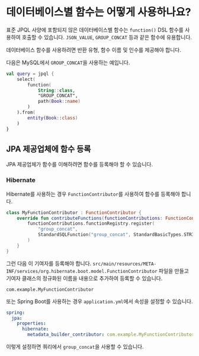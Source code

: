 # 데이터베이스별 함수는 어떻게 사용하나요?

표준 JPQL 사양에 포함되지 않은 데이터베이스별 함수는 `function()` DSL 함수를 사용하여 호출할 수 있습니다. `JSON_VALUE`, `GROUP_CONCAT` 등과 같은 함수에 유용합니다.

데이터베이스 함수를 사용하려면 반환 유형, 함수 이름 및 인수를 제공해야 합니다.

다음은 MySQL에서 `GROUP_CONCAT`을 사용하는 예입니다.

```kotlin
val query = jpql {
    select(
        function(
            String::class,
            "GROUP_CONCAT",
            path(Book::name)
        )
    ).from(
        entity(Book::class)
    )
}
```

## JPA 제공업체에 함수 등록

JPA 제공업체가 함수를 이해하려면 함수를 등록해야 할 수 있습니다.

### Hibernate

Hibernate를 사용하는 경우 `FunctionContributor`를 사용하여 함수를 등록해야 합니다.

```kotlin
class MyFunctionContributor : FunctionContributor {
    override fun contributeFunctions(functionContributions: FunctionContributions) {
        functionContributions.functionRegistry.register(
            "group_concat",
            StandardSQLFunction("group_concat", StandardBasicTypes.STRING)
        )
    }
}
```

그런 다음 이 기여자를 등록해야 합니다. `src/main/resources/META-INF/services/org.hibernate.boot.model.FunctionContributor` 파일을 만들고 기여자 클래스의 정규화된 이름을 내용으로 추가하여 등록할 수 있습니다.

```
com.example.MyFunctionContributor
```

또는 Spring Boot를 사용하는 경우 `application.yml`에서 속성을 설정할 수 있습니다.

```yaml
spring:
  jpa:
    properties:
      hibernate:
        metadata_builder_contributor: com.example.MyFunctionContributor
```

이렇게 설정하면 쿼리에서 `group_concat`을 사용할 수 있습니다.
